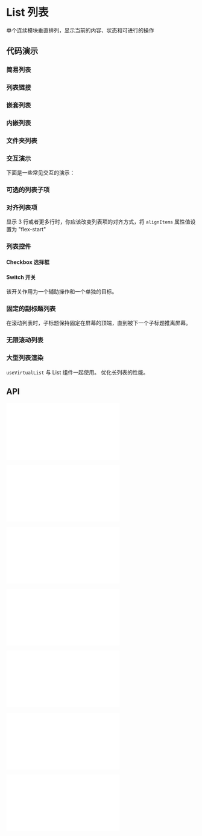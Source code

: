 # List 列表

单个连续模块垂直排列，显示当前的内容、状态和可进行的操作


## 代码演示

### 简易列表

<code src="../../packages/wonder-ui/src/List/demo/demo1.tsx"></code>

### 列表链接

<code src="../../packages/wonder-ui/src/List/demo/listLink.tsx"></code>


### 嵌套列表

<code src="../../packages/wonder-ui/src/List/demo/demo2.tsx"></code>

### 内嵌列表

<code src="../../packages/wonder-ui/src/List/demo/demo8.tsx"></code>

### 文件夹列表

<code src="../../packages/wonder-ui/src/List/demo/demo3.tsx"></code>

### 交互演示

下面是一些常见交互的演示：

<code src="../../packages/wonder-ui/src/List/demo/demo4.tsx"></code>

### 可选的列表子项

<code src="../../packages/wonder-ui/src/List/demo/demo5.tsx"></code>

### 对齐列表项

显示 3 行或者更多行时，你应该改变列表项的对齐方式，将 `alignItems` 属性值设置为 "flex-start"

<code src="../../packages/wonder-ui/src/List/demo/demo6.tsx"></code>



### 列表控件

#### Checkbox 选择框

<code src="../../packages/wonder-ui/src/List/demo/checkbox.tsx"></code>

#### Switch 开关

该开关作用为一个辅助操作和一个单独的目标。

<code  src="../../packages/wonder-ui/src/List/demo/switch.tsx"></code>

### 固定的副标题列表

在滚动列表时，子标题保持固定在屏幕的顶端，直到被下一个子标题推离屏幕。

<code  src="../../packages/wonder-ui/src/List/demo/sticky.tsx"></code>

### 无限滚动列表

<code  src="../../packages/wonder-ui/src/List/demo/InfiniteScroll.tsx"></code>
### 大型列表渲染

`useVirtualList` 与 List 组件一起使用。 优化长列表的性能。

<code  src="../../packages/wonder-ui/src/List/demo/virtualList.tsx"></code>

## API

<embed src="../../packages/wonder-ui/src/ArrowForward/index.md"></embed>

<embed src="../../packages/wonder-ui/src/List/index.md"></embed>

<embed src="../../packages/wonder-ui/src/ListHeader/index.md"></embed>

<embed src="../../packages/wonder-ui/src/ListItem/index.md"></embed>

<embed src="../../packages/wonder-ui/src/ListItemMedia/index.md"></embed>

<embed src="../../packages/wonder-ui/src/ListItemText/index.md"></embed>

<embed src="../../packages/wonder-ui/src/ListItemTextAfter/index.md"></embed>
